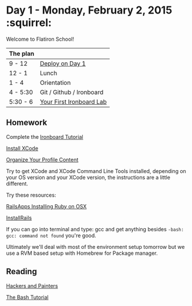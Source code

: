 # Day 1 - Monday, February 2, 2015 :squirrel:

Welcome to Flatiron School!

The plan        |      |
----------------|-------
9 - 12          | [Deploy on Day 1](https://github.com/flatiron-school-ironboard/deploy-on-day-1-ruby-007)
12 - 1          | Lunch
1 - 4           | Orientation
4 - 5:30        | Git / Github / Ironboard 
5:30 - 6        | [Your First Ironboard Lab](http://learn.flatironschool.com/learn/ruby-007/web-development/ironboard-tutorial/using-ironboard/the-first-lab)

## Homework

Complete the [Ironboard Tutorial](http://learn.flatironschool.com/learn/ruby-007/web-development/ironboard-tutorial/using-ironboard/the-first-lab)

[Install XCode](http://learn.flatironschool.com/learn/ruby-007/web-development/environment/setup/installing-xcode)

[Organize Your Profile Content](https://gist.github.com/aviflombaum/f805712031c3d21e2b7d)

Try to get XCode and XCode Command Line Tools installed, depending on your OS version and your XCode version, the instructions are a little different.

Try these resources:

[RailsApps Installing Ruby on OSX](http://railsapps.github.io/installrubyonrails-mac.html)

[InstallRails](http://installrails.com/)

If you can go into terminal and type: gcc and get anything besides `-bash: gcc: command not found` you're good.

Ultimately we'll deal with most of the environment setup tomorrow but we use a RVM based setup with Homebrew for Package manager.

## Reading

[Hackers and Painters](http://learn.flatironschool.com/learn/ruby-007/web-development/zeitgeist/culture/hackers-and-painters)

[The Bash Tutorial](http://learn.flatironschool.com/learn/ruby-007/web-development/ironboard-tutorial/using-ironboard/intro-to-bash#section-1)
